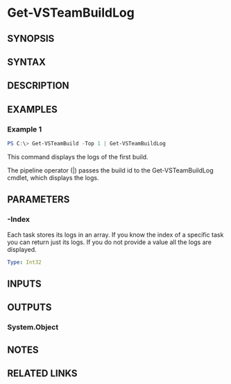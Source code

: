 <!-- #include "./common/header.md" -->

# Get-VSTeamBuildLog

## SYNOPSIS

<!-- #include "./synopsis/Get-VSTeamBuildLog.md" -->

## SYNTAX

## DESCRIPTION

<!-- #include "./synopsis/Get-VSTeamBuildLog.md" -->

## EXAMPLES

### Example 1

```powershell
PS C:\> Get-VSTeamBuild -Top 1 | Get-VSTeamBuildLog
```

This command displays the logs of the first build.

The pipeline operator (|) passes the build id to the Get-VSTeamBuildLog cmdlet, which
displays the logs.

## PARAMETERS

<!-- #include "./params/projectName.md" -->

<!-- #include "./params/BuildIds.md" -->

### -Index

Each task stores its logs in an array. If you know the index of a specific task you can return just its logs. If you do not provide a value all the logs are displayed.

```yaml
Type: Int32
```

## INPUTS

## OUTPUTS

### System.Object

## NOTES

<!-- #include "./common/prerequisites.md" -->

## RELATED LINKS

<!-- #include "./common/related.md" -->
